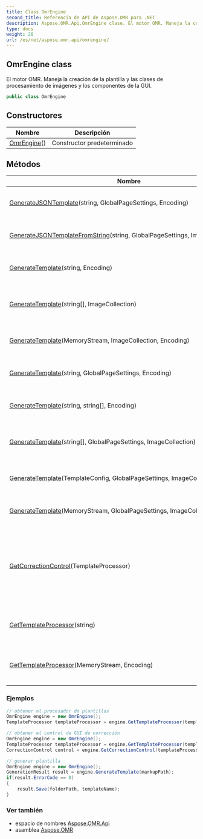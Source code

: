 ```yaml
---
title: Class OmrEngine
second_title: Referencia de API de Aspose.OMR para .NET
description: Aspose.OMR.Api.OmrEngine clase. El motor OMR. Maneja la creación de la plantilla y las clases de procesamiento de imágenes y los componentes de la GUI.
type: docs
weight: 20
url: /es/net/aspose.omr.api/omrengine/
---
```

## OmrEngine class

El motor OMR. Maneja la creación de la plantilla y las clases de procesamiento de imágenes y los componentes de la GUI.

```csharp
public class OmrEngine
```

## Constructores

| Nombre | Descripción |
| --- | --- |
| [OmrEngine](omrengine/)() | Constructor predeterminado |

## Métodos

| Nombre | Descripción |
| --- | --- |
| [GenerateJSONTemplate](../../aspose.omr.api/omrengine/generatejsontemplate/)(string, GlobalPageSettings, Encoding) | Crea una plantilla (.omr) y una imagen de plantilla basada en .json markup |
| [GenerateJSONTemplateFromString](../../aspose.omr.api/omrengine/generatejsontemplatefromstring/)(string, GlobalPageSettings, ImageCollection) | Crea una plantilla (.omr) y una imagen de plantilla basada en el marcado JSON |
| [GenerateTemplate](../../aspose.omr.api/omrengine/generatetemplate/#generatetemplate_5)(string, Encoding) | Crea una plantilla (.omr) y una imagen de plantilla basada en marcado de texto |
| [GenerateTemplate](../../aspose.omr.api/omrengine/generatetemplate/#generatetemplate_6)(string[], ImageCollection) | Crea una plantilla (.omr) y una imagen de plantilla basada en una matriz de líneas de marcado |
| [GenerateTemplate](../../aspose.omr.api/omrengine/generatetemplate/#generatetemplate_1)(MemoryStream, ImageCollection, Encoding) | Crea una plantilla (.omr) y una imagen de plantilla basada en MemoryStream |
| [GenerateTemplate](../../aspose.omr.api/omrengine/generatetemplate/#generatetemplate_3)(string, GlobalPageSettings, Encoding) | Crea una plantilla (.omr) y una imagen de plantilla basada en marcado de texto |
| [GenerateTemplate](../../aspose.omr.api/omrengine/generatetemplate/#generatetemplate_4)(string, string[], Encoding) | Crea una plantilla (.omr) y una imagen de plantilla basada en marcado de texto |
| [GenerateTemplate](../../aspose.omr.api/omrengine/generatetemplate/#generatetemplate_7)(string[], GlobalPageSettings, ImageCollection) | Crea una plantilla (.omr) y una imagen de plantilla basada en una matriz de líneas de marcado |
| [GenerateTemplate](../../aspose.omr.api/omrengine/generatetemplate/#generatetemplate)(TemplateConfig, GlobalPageSettings, ImageCollection) | Crea una plantilla (.omr) y una imagen de plantilla basada en el objeto Plantilla |
| [GenerateTemplate](../../aspose.omr.api/omrengine/generatetemplate/#generatetemplate_2)(MemoryStream, GlobalPageSettings, ImageCollection, Encoding) | Crea una plantilla (.omr) y una imagen de plantilla basada en MemoryStream |
| [GetCorrectionControl](../../aspose.omr.api/omrengine/getcorrectioncontrol/)(TemplateProcessor) | Crea el[`CorrectionControl`](../../aspose.omr.correctionui/correctioncontrol/) instancia que permite trabajar con API OMR usando GUI. Takes[`TemplateProcessor`](../templateprocessor/) como parámetro y solo funciona con imágenes creadas usando template especificado |
| [GetTemplateProcessor](../../aspose.omr.api/omrengine/gettemplateprocessor/#gettemplateprocessor_1)(string) | Crea el[`TemplateProcessor`](../templateprocessor/) instancia que permite trabajar con la plantilla especificada. |
| [GetTemplateProcessor](../../aspose.omr.api/omrengine/gettemplateprocessor/#gettemplateprocessor)(MemoryStream, Encoding) | Crea el[`TemplateProcessor`](../templateprocessor/) instancia que permite trabajar con la plantilla especificada. |

### Ejemplos

```csharp
// obtener el procesador de plantillas
OmrEngine engine = new OmrEngine();
TemplateProcessor templateProcessor = engine.GetTemplateProcessor(templatePath);
```

```csharp
// obtener el control de GUI de corrección
OmrEngine engine = new OmrEngine();
TemplateProcessor templateProcessor = engine.GetTemplateProcessor(templatePath);
CorrectionControl control = engine.GetCorrectionControl(templateProcessor);
```

```csharp
// generar plantilla
OmrEngine engine = new OmrEngine();
GenerationResult result = engine.GenerateTemplate(markupPath);
if(result.ErrorCode == 0)
{
    result.Save(folderPath, templateName);
}
```

### Ver también

* espacio de nombres [Aspose.OMR.Api](../../aspose.omr.api/)
* asamblea [Aspose.OMR](../../)


